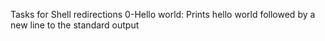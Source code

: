 Tasks for Shell redirections
0-Hello world: Prints hello world followed by a new line to the standard output
